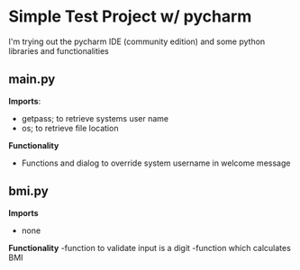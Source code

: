 # Simple Test Project w/ pycharm
I'm trying out the pycharm IDE (community edition) and some python libraries and functionalities

## main.py

**Imports**: 
- getpass; to retrieve systems user name
- os; to retrieve file location

**Functionality**
- Functions and dialog to override system username in welcome message

## bmi.py

**Imports**
- none

**Functionality**
-function to validate input is a digit
-function which calculates BMI
